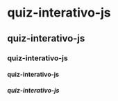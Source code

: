 # quiz-interativo-js
## quiz-interativo-js
### quiz-interativo-js
#### quiz-interativo-js
##### quiz-interativo-js
